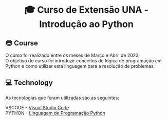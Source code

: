 <h1 align="center">🎓 Curso de Extensão UNA - Introdução ao Python

<h2 id=course> 😎 Course </h2>
O curso foi realizado entre os meses de Março e Abril de 2023; <br>
O objetivo do curso foi introduzir conceitos de lógica de programação em Python e como utilizar esta linguagem para a resolução de problemas.

<h2 id=technology> 💻 Technology</h2>

As tecnologias que foram utilizadas são as seguintes: 

VSCODE - <a href="https://code.visualstudio.com/">Visual Studio Code</a>
<br>
PYTHON - <a href="https://www.python.org/">Linguagem de Programação Python</a>

